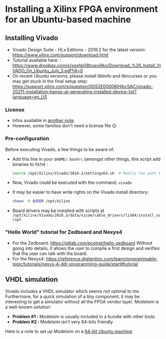 # Installing a Xilinx FPGA environment for an Ubuntu-based machine


## Installing Vivado

- Vivado Design Suite - HLx Editions - 2019.2 for the latest version: https://www.xilinx.com/support/download.html
- Tutorial available here: : https://www.dropbox.com/s/sgxhb08tcwuj9ko/Download_%26_Install_VIVADO_On_Ubuntu_July_3.pdf?dl=0
- On recent Ubuntu versions, please install libtinfo and libncurses or you may get stuck in the final setup step: https://support.xilinx.com/s/question/0D52E00006iHjbcSAC/vivado-20211-installation-hangs-at-generating-installed-device-list?language=en_US

### License

- Infos available in [another note](./xilinx_bashrc.md).
- However, some families don't need a license file :wink:

### Pre-configuration

Before executing Vivado, a few things to be aware of:

- Add this line in your `$HOME/.bashrc` (amongst other things, this script add binaries to `PATH`) :

  ```bash
  source /opt/Xilinx/Vivado/2018.2/settings64.sh  # Modify the path to Vivado if needed
  ```

- Now, Vivado could be executed with the command: `vivado`

- It may be easier to have write rights on the Vivado install directory:

  ```bash
  chown -R $USER /opt/Xilinx
  ```

- Board drivers may be installed with scripts at `/opt/Xilinx/Vivado/2018.3/data/xicom/cable_drivers/lin64/install_script`

### "Hello World" tutorial for Zedboard and Nexys4

- For the Zedboard: https://gitlab.com/pcotret/hello-zedboard
  Without going into details, it allows the user to compile a first design and verifies that the user can talk with the board.
- For the Nexys4: https://reference.digilentinc.com/learn/programmable-logic/tutorials/nexys-4-ddr-programming-guide/start#tutorial

 ## VHDL simulation

Vivado includes a VHDL simulator which seems not optimal to me. Furthermore, for a quick simulation of a tiny component, it may be interesting to get a simulator without all the FPGA vendor layer. Modelsim is a well-known solution:

- **Problem #1 :** Modelsim is usually included in a bundle with other tools. 
- **Problem #2 :** Modelsim isn't very 64-bits friendly

Here is a note to set up Modelsim on a [64-bit Ubuntu machine](./modelsim-ubuntu.md).

